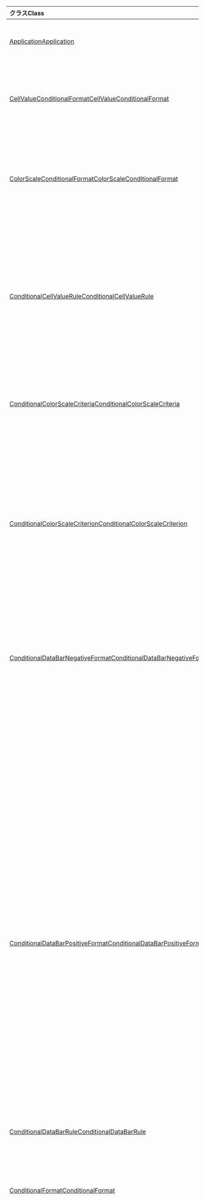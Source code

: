 | <span data-ttu-id="f4b1e-101">クラス</span><span class="sxs-lookup"><span data-stu-id="f4b1e-101">Class</span></span> | <span data-ttu-id="f4b1e-102">フィールド</span><span class="sxs-lookup"><span data-stu-id="f4b1e-102">Fields</span></span> | <span data-ttu-id="f4b1e-103">説明</span><span class="sxs-lookup"><span data-stu-id="f4b1e-103">Description</span></span> |
|:---|:---|:---|
|[<span data-ttu-id="f4b1e-104">Application</span><span class="sxs-lookup"><span data-stu-id="f4b1e-104">Application</span></span>](/javascript/api/excel/excel.application)|[<span data-ttu-id="f4b1e-105">suspendApiCalculationUntilNextSync()</span><span class="sxs-lookup"><span data-stu-id="f4b1e-105">suspendApiCalculationUntilNextSync()</span></span>](/javascript/api/excel/excel.application#suspendapicalculationuntilnextsync--)|<span data-ttu-id="f4b1e-106">次の値が呼び出されるまで `context.sync()` 計算を中断します。</span><span class="sxs-lookup"><span data-stu-id="f4b1e-106">Suspends calculation until the next `context.sync()` is called.</span></span>|
|[<span data-ttu-id="f4b1e-107">CellValueConditionalFormat</span><span class="sxs-lookup"><span data-stu-id="f4b1e-107">CellValueConditionalFormat</span></span>](/javascript/api/excel/excel.cellvalueconditionalformat)|[<span data-ttu-id="f4b1e-108">format</span><span class="sxs-lookup"><span data-stu-id="f4b1e-108">format</span></span>](/javascript/api/excel/excel.cellvalueconditionalformat#format)|<span data-ttu-id="f4b1e-109">条件付き書式のフォント、塗りつぶし、罫線、その他のプロパティをカプセル化する format オブジェクトを返します。</span><span class="sxs-lookup"><span data-stu-id="f4b1e-109">Returns a format object, encapsulating the conditional formats font, fill, borders, and other properties.</span></span>|
||[<span data-ttu-id="f4b1e-110">ルール</span><span class="sxs-lookup"><span data-stu-id="f4b1e-110">rule</span></span>](/javascript/api/excel/excel.cellvalueconditionalformat#rule)|<span data-ttu-id="f4b1e-111">この条件付き形式のルール オブジェクトを指定します。</span><span class="sxs-lookup"><span data-stu-id="f4b1e-111">Specifies the rule object on this conditional format.</span></span>|
|[<span data-ttu-id="f4b1e-112">ColorScaleConditionalFormat</span><span class="sxs-lookup"><span data-stu-id="f4b1e-112">ColorScaleConditionalFormat</span></span>](/javascript/api/excel/excel.colorscaleconditionalformat)|[<span data-ttu-id="f4b1e-113">criteria</span><span class="sxs-lookup"><span data-stu-id="f4b1e-113">criteria</span></span>](/javascript/api/excel/excel.colorscaleconditionalformat#criteria)|<span data-ttu-id="f4b1e-114">カラー スケールの条件。</span><span class="sxs-lookup"><span data-stu-id="f4b1e-114">The criteria of the color scale.</span></span>|
||[<span data-ttu-id="f4b1e-115">threeColorScale</span><span class="sxs-lookup"><span data-stu-id="f4b1e-115">threeColorScale</span></span>](/javascript/api/excel/excel.colorscaleconditionalformat#threecolorscale)|<span data-ttu-id="f4b1e-116">場合、カラー スケールには 3 つのポイント (最小、中点、最大値) が含め、それ以外の場合は 2 `true` つ (最小、最大値) になります。</span><span class="sxs-lookup"><span data-stu-id="f4b1e-116">If `true`, the color scale will have three points (minimum, midpoint, maximum), otherwise it will have two (minimum, maximum).</span></span>|
|[<span data-ttu-id="f4b1e-117">ConditionalCellValueRule</span><span class="sxs-lookup"><span data-stu-id="f4b1e-117">ConditionalCellValueRule</span></span>](/javascript/api/excel/excel.conditionalcellvaluerule)|[<span data-ttu-id="f4b1e-118">formula1</span><span class="sxs-lookup"><span data-stu-id="f4b1e-118">formula1</span></span>](/javascript/api/excel/excel.conditionalcellvaluerule#formula1)|<span data-ttu-id="f4b1e-119">必要に応じて、条件付き書式ルールを評価する数式。</span><span class="sxs-lookup"><span data-stu-id="f4b1e-119">The formula, if required, on which to evaluate the conditional format rule.</span></span>|
||[<span data-ttu-id="f4b1e-120">formula2</span><span class="sxs-lookup"><span data-stu-id="f4b1e-120">formula2</span></span>](/javascript/api/excel/excel.conditionalcellvaluerule#formula2)|<span data-ttu-id="f4b1e-121">必要に応じて、条件付き書式ルールを評価する数式。</span><span class="sxs-lookup"><span data-stu-id="f4b1e-121">The formula, if required, on which to evaluate the conditional format rule.</span></span>|
||[<span data-ttu-id="f4b1e-122">operator</span><span class="sxs-lookup"><span data-stu-id="f4b1e-122">operator</span></span>](/javascript/api/excel/excel.conditionalcellvaluerule#operator)|<span data-ttu-id="f4b1e-123">セル値の条件付き書式の演算子。</span><span class="sxs-lookup"><span data-stu-id="f4b1e-123">The operator of the cell value conditional format.</span></span>|
|[<span data-ttu-id="f4b1e-124">ConditionalColorScaleCriteria</span><span class="sxs-lookup"><span data-stu-id="f4b1e-124">ConditionalColorScaleCriteria</span></span>](/javascript/api/excel/excel.conditionalcolorscalecriteria)|[<span data-ttu-id="f4b1e-125">maximum</span><span class="sxs-lookup"><span data-stu-id="f4b1e-125">maximum</span></span>](/javascript/api/excel/excel.conditionalcolorscalecriteria#maximum)|<span data-ttu-id="f4b1e-126">カラー スケール条件の最大ポイント。</span><span class="sxs-lookup"><span data-stu-id="f4b1e-126">The maximum point of the color scale criterion.</span></span>|
||[<span data-ttu-id="f4b1e-127">midpoint</span><span class="sxs-lookup"><span data-stu-id="f4b1e-127">midpoint</span></span>](/javascript/api/excel/excel.conditionalcolorscalecriteria#midpoint)|<span data-ttu-id="f4b1e-128">カラー スケールの基準の中間点 (カラー スケールが 3 色スケールの場合)。</span><span class="sxs-lookup"><span data-stu-id="f4b1e-128">The midpoint of the color scale criterion, if the color scale is a 3-color scale.</span></span>|
||[<span data-ttu-id="f4b1e-129">minimum</span><span class="sxs-lookup"><span data-stu-id="f4b1e-129">minimum</span></span>](/javascript/api/excel/excel.conditionalcolorscalecriteria#minimum)|<span data-ttu-id="f4b1e-130">色スケール基準の最小点。</span><span class="sxs-lookup"><span data-stu-id="f4b1e-130">The minimum point of the color scale criterion.</span></span>|
|[<span data-ttu-id="f4b1e-131">ConditionalColorScaleCriterion</span><span class="sxs-lookup"><span data-stu-id="f4b1e-131">ConditionalColorScaleCriterion</span></span>](/javascript/api/excel/excel.conditionalcolorscalecriterion)|[<span data-ttu-id="f4b1e-132">color</span><span class="sxs-lookup"><span data-stu-id="f4b1e-132">color</span></span>](/javascript/api/excel/excel.conditionalcolorscalecriterion#color)|<span data-ttu-id="f4b1e-133">色スケールの色の HTML カラー コード表現 (赤を表#FF0000など)。</span><span class="sxs-lookup"><span data-stu-id="f4b1e-133">HTML color code representation of the color scale color (e.g., #FF0000 represents Red).</span></span>|
||[<span data-ttu-id="f4b1e-134">formula</span><span class="sxs-lookup"><span data-stu-id="f4b1e-134">formula</span></span>](/javascript/api/excel/excel.conditionalcolorscalecriterion#formula)|<span data-ttu-id="f4b1e-135">数値、数式、または `null` (if `type` `lowestValue` is)</span><span class="sxs-lookup"><span data-stu-id="f4b1e-135">A number, a formula, or `null` (if `type` is `lowestValue`).</span></span>|
||[<span data-ttu-id="f4b1e-136">type</span><span class="sxs-lookup"><span data-stu-id="f4b1e-136">type</span></span>](/javascript/api/excel/excel.conditionalcolorscalecriterion#type)|<span data-ttu-id="f4b1e-137">条件式の基準の基になる条件。</span><span class="sxs-lookup"><span data-stu-id="f4b1e-137">What the criterion conditional formula should be based on.</span></span>|
|[<span data-ttu-id="f4b1e-138">ConditionalDataBarNegativeFormat</span><span class="sxs-lookup"><span data-stu-id="f4b1e-138">ConditionalDataBarNegativeFormat</span></span>](/javascript/api/excel/excel.conditionaldatabarnegativeformat)|[<span data-ttu-id="f4b1e-139">borderColor</span><span class="sxs-lookup"><span data-stu-id="f4b1e-139">borderColor</span></span>](/javascript/api/excel/excel.conditionaldatabarnegativeformat#bordercolor)|<span data-ttu-id="f4b1e-140">境界線の色を表す HTML カラー コード (#RRGGBB"FFA500" など) または名前の付いた HTML 色 ("オレンジ色" など) です。</span><span class="sxs-lookup"><span data-stu-id="f4b1e-140">HTML color code representing the color of the border line, in the form #RRGGBB (e.g., "FFA500") or as a named HTML color (e.g., "orange").</span></span>|
||[<span data-ttu-id="f4b1e-141">fillColor</span><span class="sxs-lookup"><span data-stu-id="f4b1e-141">fillColor</span></span>](/javascript/api/excel/excel.conditionaldatabarnegativeformat#fillcolor)|<span data-ttu-id="f4b1e-142">塗りつぶしの色を表す HTML カラー コード (#RRGGBB 形式 ("FFA500"など)、または名前付き HTML 色 ("オレンジ色" など) として指定します。</span><span class="sxs-lookup"><span data-stu-id="f4b1e-142">HTML color code representing the fill color, in the form #RRGGBB (e.g., "FFA500") or as a named HTML color (e.g., "orange").</span></span>|
||[<span data-ttu-id="f4b1e-143">matchPositiveBorderColor</span><span class="sxs-lookup"><span data-stu-id="f4b1e-143">matchPositiveBorderColor</span></span>](/javascript/api/excel/excel.conditionaldatabarnegativeformat#matchpositivebordercolor)|<span data-ttu-id="f4b1e-144">負のデータ バーが正のデータ バーと同じ罫線の色を持っている場合に指定します。</span><span class="sxs-lookup"><span data-stu-id="f4b1e-144">Specifies if the negative data bar has the same border color as the positive data bar.</span></span>|
||[<span data-ttu-id="f4b1e-145">matchPositiveFillColor</span><span class="sxs-lookup"><span data-stu-id="f4b1e-145">matchPositiveFillColor</span></span>](/javascript/api/excel/excel.conditionaldatabarnegativeformat#matchpositivefillcolor)|<span data-ttu-id="f4b1e-146">負のデータ バーが正のデータ バーと同じ塗りつぶし色を持つ場合に指定します。</span><span class="sxs-lookup"><span data-stu-id="f4b1e-146">Specifies if the negative data bar has the same fill color as the positive data bar.</span></span>|
|[<span data-ttu-id="f4b1e-147">ConditionalDataBarPositiveFormat</span><span class="sxs-lookup"><span data-stu-id="f4b1e-147">ConditionalDataBarPositiveFormat</span></span>](/javascript/api/excel/excel.conditionaldatabarpositiveformat)|[<span data-ttu-id="f4b1e-148">borderColor</span><span class="sxs-lookup"><span data-stu-id="f4b1e-148">borderColor</span></span>](/javascript/api/excel/excel.conditionaldatabarpositiveformat#bordercolor)|<span data-ttu-id="f4b1e-149">境界線の色を表す HTML カラー コード (#RRGGBB"FFA500" など) または名前の付いた HTML 色 ("オレンジ色" など) です。</span><span class="sxs-lookup"><span data-stu-id="f4b1e-149">HTML color code representing the color of the border line, in the form #RRGGBB (e.g., "FFA500") or as a named HTML color (e.g., "orange").</span></span>|
||[<span data-ttu-id="f4b1e-150">fillColor</span><span class="sxs-lookup"><span data-stu-id="f4b1e-150">fillColor</span></span>](/javascript/api/excel/excel.conditionaldatabarpositiveformat#fillcolor)|<span data-ttu-id="f4b1e-151">塗りつぶしの色を表す HTML カラー コード (#RRGGBB 形式 ("FFA500"など)、または名前付き HTML 色 ("オレンジ色" など) として指定します。</span><span class="sxs-lookup"><span data-stu-id="f4b1e-151">HTML color code representing the fill color, in the form #RRGGBB (e.g., "FFA500") or as a named HTML color (e.g., "orange").</span></span>|
||[<span data-ttu-id="f4b1e-152">gradientFill</span><span class="sxs-lookup"><span data-stu-id="f4b1e-152">gradientFill</span></span>](/javascript/api/excel/excel.conditionaldatabarpositiveformat#gradientfill)|<span data-ttu-id="f4b1e-153">データ バーにグラデーションが設定されている場合に指定します。</span><span class="sxs-lookup"><span data-stu-id="f4b1e-153">Specifies if the data bar has a gradient.</span></span>|
|[<span data-ttu-id="f4b1e-154">ConditionalDataBarRule</span><span class="sxs-lookup"><span data-stu-id="f4b1e-154">ConditionalDataBarRule</span></span>](/javascript/api/excel/excel.conditionaldatabarrule)|[<span data-ttu-id="f4b1e-155">formula</span><span class="sxs-lookup"><span data-stu-id="f4b1e-155">formula</span></span>](/javascript/api/excel/excel.conditionaldatabarrule#formula)|<span data-ttu-id="f4b1e-156">必要に応じて、データ バー ルールを評価する数式。</span><span class="sxs-lookup"><span data-stu-id="f4b1e-156">The formula, if required, on which to evaluate the data bar rule.</span></span>|
||[<span data-ttu-id="f4b1e-157">type</span><span class="sxs-lookup"><span data-stu-id="f4b1e-157">type</span></span>](/javascript/api/excel/excel.conditionaldatabarrule#type)|<span data-ttu-id="f4b1e-158">データ バーのルールの種類。</span><span class="sxs-lookup"><span data-stu-id="f4b1e-158">The type of rule for the data bar.</span></span>|
|[<span data-ttu-id="f4b1e-159">ConditionalFormat</span><span class="sxs-lookup"><span data-stu-id="f4b1e-159">ConditionalFormat</span></span>](/javascript/api/excel/excel.conditionalformat)|[<span data-ttu-id="f4b1e-160">delete()</span><span class="sxs-lookup"><span data-stu-id="f4b1e-160">delete()</span></span>](/javascript/api/excel/excel.conditionalformat#delete--)|<span data-ttu-id="f4b1e-161">この条件付き書式を削除します。</span><span class="sxs-lookup"><span data-stu-id="f4b1e-161">Deletes this conditional format.</span></span>|
||[<span data-ttu-id="f4b1e-162">getRange()</span><span class="sxs-lookup"><span data-stu-id="f4b1e-162">getRange()</span></span>](/javascript/api/excel/excel.conditionalformat#getrange--)|<span data-ttu-id="f4b1e-163">条件付き書式が適用された範囲を返す。</span><span class="sxs-lookup"><span data-stu-id="f4b1e-163">Returns the range the conditonal format is applied to.</span></span>|
||[<span data-ttu-id="f4b1e-164">getRangeOrNullObject()</span><span class="sxs-lookup"><span data-stu-id="f4b1e-164">getRangeOrNullObject()</span></span>](/javascript/api/excel/excel.conditionalformat#getrangeornullobject--)|<span data-ttu-id="f4b1e-165">conditonal 形式が適用される範囲を返します。</span><span class="sxs-lookup"><span data-stu-id="f4b1e-165">Returns the range to which the conditonal format is applied.</span></span>|
||[<span data-ttu-id="f4b1e-166">優先度</span><span class="sxs-lookup"><span data-stu-id="f4b1e-166">priority</span></span>](/javascript/api/excel/excel.conditionalformat#priority)|<span data-ttu-id="f4b1e-167">この条件付き書式が現在存在する条件付き書式コレクション内の優先度 (またはインデックス)。</span><span class="sxs-lookup"><span data-stu-id="f4b1e-167">The priority (or index) within the conditional format collection that this conditional format currently exists in.</span></span>|
||[<span data-ttu-id="f4b1e-168">cellValue</span><span class="sxs-lookup"><span data-stu-id="f4b1e-168">cellValue</span></span>](/javascript/api/excel/excel.conditionalformat#cellvalue)|<span data-ttu-id="f4b1e-169">現在の条件付き書式が型の場合、セル値の条件付き書式プロパティを返 `CellValue` します。</span><span class="sxs-lookup"><span data-stu-id="f4b1e-169">Returns the cell value conditional format properties if the current conditional format is a `CellValue` type.</span></span>|
||[<span data-ttu-id="f4b1e-170">cellValueOrNullObject</span><span class="sxs-lookup"><span data-stu-id="f4b1e-170">cellValueOrNullObject</span></span>](/javascript/api/excel/excel.conditionalformat#cellvalueornullobject)|<span data-ttu-id="f4b1e-171">現在の条件付き書式が型の場合、セル値の条件付き書式プロパティを返 `CellValue` します。</span><span class="sxs-lookup"><span data-stu-id="f4b1e-171">Returns the cell value conditional format properties if the current conditional format is a `CellValue` type.</span></span>|
||[<span data-ttu-id="f4b1e-172">colorScale</span><span class="sxs-lookup"><span data-stu-id="f4b1e-172">colorScale</span></span>](/javascript/api/excel/excel.conditionalformat#colorscale)|<span data-ttu-id="f4b1e-173">現在の条件付き書式が型の場合は、色スケールの条件付き書式プロパティを返 `ColorScale` します。</span><span class="sxs-lookup"><span data-stu-id="f4b1e-173">Returns the color scale conditional format properties if the current conditional format is a `ColorScale` type.</span></span>|
||[<span data-ttu-id="f4b1e-174">colorScaleOrNullObject</span><span class="sxs-lookup"><span data-stu-id="f4b1e-174">colorScaleOrNullObject</span></span>](/javascript/api/excel/excel.conditionalformat#colorscaleornullobject)|<span data-ttu-id="f4b1e-175">現在の条件付き書式が型の場合は、色スケールの条件付き書式プロパティを返 `ColorScale` します。</span><span class="sxs-lookup"><span data-stu-id="f4b1e-175">Returns the color scale conditional format properties if the current conditional format is a `ColorScale` type.</span></span>|
||[<span data-ttu-id="f4b1e-176">カスタム</span><span class="sxs-lookup"><span data-stu-id="f4b1e-176">custom</span></span>](/javascript/api/excel/excel.conditionalformat#custom)|<span data-ttu-id="f4b1e-177">現在の条件付き書式がカスタム型の場合は、カスタムの条件付き書式プロパティを返します。</span><span class="sxs-lookup"><span data-stu-id="f4b1e-177">Returns the custom conditional format properties if the current conditional format is a custom type.</span></span>|
||[<span data-ttu-id="f4b1e-178">customOrNullObject</span><span class="sxs-lookup"><span data-stu-id="f4b1e-178">customOrNullObject</span></span>](/javascript/api/excel/excel.conditionalformat#customornullobject)|<span data-ttu-id="f4b1e-179">現在の条件付き書式がカスタム型の場合は、カスタムの条件付き書式プロパティを返します。</span><span class="sxs-lookup"><span data-stu-id="f4b1e-179">Returns the custom conditional format properties if the current conditional format is a custom type.</span></span>|
||[<span data-ttu-id="f4b1e-180">dataBar</span><span class="sxs-lookup"><span data-stu-id="f4b1e-180">dataBar</span></span>](/javascript/api/excel/excel.conditionalformat#databar)|<span data-ttu-id="f4b1e-181">現在の条件付き書式がデータ バーの場合は、データ バーのプロパティを返します。</span><span class="sxs-lookup"><span data-stu-id="f4b1e-181">Returns the data bar properties if the current conditional format is a data bar.</span></span>|
||[<span data-ttu-id="f4b1e-182">dataBarOrNullObject</span><span class="sxs-lookup"><span data-stu-id="f4b1e-182">dataBarOrNullObject</span></span>](/javascript/api/excel/excel.conditionalformat#databarornullobject)|<span data-ttu-id="f4b1e-183">現在の条件付き書式がデータ バーの場合は、データ バーのプロパティを返します。</span><span class="sxs-lookup"><span data-stu-id="f4b1e-183">Returns the data bar properties if the current conditional format is a data bar.</span></span>|
||[<span data-ttu-id="f4b1e-184">iconSet</span><span class="sxs-lookup"><span data-stu-id="f4b1e-184">iconSet</span></span>](/javascript/api/excel/excel.conditionalformat#iconset)|<span data-ttu-id="f4b1e-185">現在の条件付き書式が型の場合は、アイコン セットの条件付き書式プロパティを返 `IconSet` します。</span><span class="sxs-lookup"><span data-stu-id="f4b1e-185">Returns the icon set conditional format properties if the current conditional format is an `IconSet` type.</span></span>|
||[<span data-ttu-id="f4b1e-186">iconSetOrNullObject</span><span class="sxs-lookup"><span data-stu-id="f4b1e-186">iconSetOrNullObject</span></span>](/javascript/api/excel/excel.conditionalformat#iconsetornullobject)|<span data-ttu-id="f4b1e-187">現在の条件付き書式が型の場合は、アイコン セットの条件付き書式プロパティを返 `IconSet` します。</span><span class="sxs-lookup"><span data-stu-id="f4b1e-187">Returns the icon set conditional format properties if the current conditional format is an `IconSet` type.</span></span>|
||[<span data-ttu-id="f4b1e-188">id</span><span class="sxs-lookup"><span data-stu-id="f4b1e-188">id</span></span>](/javascript/api/excel/excel.conditionalformat#id)|<span data-ttu-id="f4b1e-189">現在の条件付き書式の優先度 `ConditionalFormatCollection` です。</span><span class="sxs-lookup"><span data-stu-id="f4b1e-189">The priority of the conditional format in the current `ConditionalFormatCollection`.</span></span>|
||[<span data-ttu-id="f4b1e-190">preset</span><span class="sxs-lookup"><span data-stu-id="f4b1e-190">preset</span></span>](/javascript/api/excel/excel.conditionalformat#preset)|<span data-ttu-id="f4b1e-191">事前設定された条件の条件付き書式を返します。</span><span class="sxs-lookup"><span data-stu-id="f4b1e-191">Returns the preset criteria conditional format.</span></span>|
||[<span data-ttu-id="f4b1e-192">presetOrNullObject</span><span class="sxs-lookup"><span data-stu-id="f4b1e-192">presetOrNullObject</span></span>](/javascript/api/excel/excel.conditionalformat#presetornullobject)|<span data-ttu-id="f4b1e-193">事前設定された条件の条件付き書式を返します。</span><span class="sxs-lookup"><span data-stu-id="f4b1e-193">Returns the preset criteria conditional format.</span></span>|
||[<span data-ttu-id="f4b1e-194">textComparison</span><span class="sxs-lookup"><span data-stu-id="f4b1e-194">textComparison</span></span>](/javascript/api/excel/excel.conditionalformat#textcomparison)|<span data-ttu-id="f4b1e-195">現在の条件付き書式がテキスト型の場合は、特定のテキスト条件付き書式プロパティを返します。</span><span class="sxs-lookup"><span data-stu-id="f4b1e-195">Returns the specific text conditional format properties if the current conditional format is a text type.</span></span>|
||[<span data-ttu-id="f4b1e-196">textComparisonOrNullObject</span><span class="sxs-lookup"><span data-stu-id="f4b1e-196">textComparisonOrNullObject</span></span>](/javascript/api/excel/excel.conditionalformat#textcomparisonornullobject)|<span data-ttu-id="f4b1e-197">現在の条件付き書式がテキスト型の場合は、特定のテキスト条件付き書式プロパティを返します。</span><span class="sxs-lookup"><span data-stu-id="f4b1e-197">Returns the specific text conditional format properties if the current conditional format is a text type.</span></span>|
||[<span data-ttu-id="f4b1e-198">topBottom</span><span class="sxs-lookup"><span data-stu-id="f4b1e-198">topBottom</span></span>](/javascript/api/excel/excel.conditionalformat#topbottom)|<span data-ttu-id="f4b1e-199">現在の条件付き書式が型の場合は、上/下の条件付き書式プロパティを返 `TopBottom` します。</span><span class="sxs-lookup"><span data-stu-id="f4b1e-199">Returns the top/bottom conditional format properties if the current conditional format is a `TopBottom` type.</span></span>|
||[<span data-ttu-id="f4b1e-200">topBottomOrNullObject</span><span class="sxs-lookup"><span data-stu-id="f4b1e-200">topBottomOrNullObject</span></span>](/javascript/api/excel/excel.conditionalformat#topbottomornullobject)|<span data-ttu-id="f4b1e-201">現在の条件付き書式が型の場合は、上/下の条件付き書式プロパティを返 `TopBottom` します。</span><span class="sxs-lookup"><span data-stu-id="f4b1e-201">Returns the top/bottom conditional format properties if the current conditional format is a `TopBottom` type.</span></span>|
||[<span data-ttu-id="f4b1e-202">type</span><span class="sxs-lookup"><span data-stu-id="f4b1e-202">type</span></span>](/javascript/api/excel/excel.conditionalformat#type)|<span data-ttu-id="f4b1e-203">条件付き書式の種類。</span><span class="sxs-lookup"><span data-stu-id="f4b1e-203">A type of conditional format.</span></span>|
||[<span data-ttu-id="f4b1e-204">stopIfTrue</span><span class="sxs-lookup"><span data-stu-id="f4b1e-204">stopIfTrue</span></span>](/javascript/api/excel/excel.conditionalformat#stopiftrue)|<span data-ttu-id="f4b1e-205">この条件付き書式の条件が満たされた場合、優先順位の低い書式はそのセルに影響を及ぼしません。</span><span class="sxs-lookup"><span data-stu-id="f4b1e-205">If the conditions of this conditional format are met, no lower-priority formats shall take effect on that cell.</span></span>|
|[<span data-ttu-id="f4b1e-206">ConditionalFormatCollection</span><span class="sxs-lookup"><span data-stu-id="f4b1e-206">ConditionalFormatCollection</span></span>](/javascript/api/excel/excel.conditionalformatcollection)|[<span data-ttu-id="f4b1e-207">add(type: Excel.ConditionalFormatType)</span><span class="sxs-lookup"><span data-stu-id="f4b1e-207">add(type: Excel.ConditionalFormatType)</span></span>](/javascript/api/excel/excel.conditionalformatcollection#add-type-)|<span data-ttu-id="f4b1e-208">最初/最優先で新しい条件付き書式をコレクションに追加します。</span><span class="sxs-lookup"><span data-stu-id="f4b1e-208">Adds a new conditional format to the collection at the first/top priority.</span></span>|
||[<span data-ttu-id="f4b1e-209">clearAll()</span><span class="sxs-lookup"><span data-stu-id="f4b1e-209">clearAll()</span></span>](/javascript/api/excel/excel.conditionalformatcollection#clearall--)|<span data-ttu-id="f4b1e-210">現在指定している範囲でアクティブなすべての条件付き書式をクリアする。</span><span class="sxs-lookup"><span data-stu-id="f4b1e-210">Clears all conditional formats active on the current specified range.</span></span>|
||[<span data-ttu-id="f4b1e-211">getCount()</span><span class="sxs-lookup"><span data-stu-id="f4b1e-211">getCount()</span></span>](/javascript/api/excel/excel.conditionalformatcollection#getcount--)|<span data-ttu-id="f4b1e-212">ブック内の条件付き書式の数を返します。</span><span class="sxs-lookup"><span data-stu-id="f4b1e-212">Returns the number of conditional formats in the workbook.</span></span>|
||[<span data-ttu-id="f4b1e-213">getItem(id: string)</span><span class="sxs-lookup"><span data-stu-id="f4b1e-213">getItem(id: string)</span></span>](/javascript/api/excel/excel.conditionalformatcollection#getitem-id-)|<span data-ttu-id="f4b1e-214">指定された ID に対応する条件付き書式を返します。</span><span class="sxs-lookup"><span data-stu-id="f4b1e-214">Returns a conditional format for the given ID.</span></span>|
||[<span data-ttu-id="f4b1e-215">getItemAt(index: number)</span><span class="sxs-lookup"><span data-stu-id="f4b1e-215">getItemAt(index: number)</span></span>](/javascript/api/excel/excel.conditionalformatcollection#getitemat-index-)|<span data-ttu-id="f4b1e-216">指定されたインデックスに条件付き書式を返します。</span><span class="sxs-lookup"><span data-stu-id="f4b1e-216">Returns a conditional format at the given index.</span></span>|
||[<span data-ttu-id="f4b1e-217">items</span><span class="sxs-lookup"><span data-stu-id="f4b1e-217">items</span></span>](/javascript/api/excel/excel.conditionalformatcollection#items)|<span data-ttu-id="f4b1e-218">このコレクション内に読み込まれた子アイテムを取得します。</span><span class="sxs-lookup"><span data-stu-id="f4b1e-218">Gets the loaded child items in this collection.</span></span>|
|[<span data-ttu-id="f4b1e-219">ConditionalFormatRule</span><span class="sxs-lookup"><span data-stu-id="f4b1e-219">ConditionalFormatRule</span></span>](/javascript/api/excel/excel.conditionalformatrule)|[<span data-ttu-id="f4b1e-220">formula</span><span class="sxs-lookup"><span data-stu-id="f4b1e-220">formula</span></span>](/javascript/api/excel/excel.conditionalformatrule#formula)|<span data-ttu-id="f4b1e-221">必要に応じて、条件付き書式ルールを評価する数式。</span><span class="sxs-lookup"><span data-stu-id="f4b1e-221">The formula, if required, on which to evaluate the conditional format rule.</span></span>|
||[<span data-ttu-id="f4b1e-222">formulaLocal</span><span class="sxs-lookup"><span data-stu-id="f4b1e-222">formulaLocal</span></span>](/javascript/api/excel/excel.conditionalformatrule#formulalocal)|<span data-ttu-id="f4b1e-223">必要に応じて、ユーザーの言語で条件付き書式ルールを評価する数式。</span><span class="sxs-lookup"><span data-stu-id="f4b1e-223">The formula, if required, on which to evaluate the conditional format rule in the user's language.</span></span>|
||[<span data-ttu-id="f4b1e-224">formulaR1C1</span><span class="sxs-lookup"><span data-stu-id="f4b1e-224">formulaR1C1</span></span>](/javascript/api/excel/excel.conditionalformatrule#formular1c1)|<span data-ttu-id="f4b1e-225">必要に応じて、R1C1 スタイル表記で条件付き書式ルールを評価する数式。</span><span class="sxs-lookup"><span data-stu-id="f4b1e-225">The formula, if required, on which to evaluate the conditional format rule in R1C1-style notation.</span></span>|
|[<span data-ttu-id="f4b1e-226">ConditionalIconCriterion</span><span class="sxs-lookup"><span data-stu-id="f4b1e-226">ConditionalIconCriterion</span></span>](/javascript/api/excel/excel.conditionaliconcriterion)|[<span data-ttu-id="f4b1e-227">customIcon</span><span class="sxs-lookup"><span data-stu-id="f4b1e-227">customIcon</span></span>](/javascript/api/excel/excel.conditionaliconcriterion#customicon)|<span data-ttu-id="f4b1e-228">既定のアイコン セットと異なる場合は、現在の条件のカスタム アイコンが `null` 返されます。</span><span class="sxs-lookup"><span data-stu-id="f4b1e-228">The custom icon for the current criterion, if different from the default icon set, else `null` will be returned.</span></span>|
||[<span data-ttu-id="f4b1e-229">formula</span><span class="sxs-lookup"><span data-stu-id="f4b1e-229">formula</span></span>](/javascript/api/excel/excel.conditionaliconcriterion#formula)|<span data-ttu-id="f4b1e-230">種類によっては数値または数式。</span><span class="sxs-lookup"><span data-stu-id="f4b1e-230">A number or a formula depending on the type.</span></span>|
||[<span data-ttu-id="f4b1e-231">operator</span><span class="sxs-lookup"><span data-stu-id="f4b1e-231">operator</span></span>](/javascript/api/excel/excel.conditionaliconcriterion#operator)|<span data-ttu-id="f4b1e-232">`greaterThan` または `greaterThanOrEqual` 、アイコンの条件付き書式のルールの種類ごとに指定します。</span><span class="sxs-lookup"><span data-stu-id="f4b1e-232">`greaterThan` or `greaterThanOrEqual` for each of the rule types for the icon conditional format.</span></span>|
||[<span data-ttu-id="f4b1e-233">type</span><span class="sxs-lookup"><span data-stu-id="f4b1e-233">type</span></span>](/javascript/api/excel/excel.conditionaliconcriterion#type)|<span data-ttu-id="f4b1e-234">アイコンの条件式は次のものに基づいています。</span><span class="sxs-lookup"><span data-stu-id="f4b1e-234">What the icon conditional formula should be based on.</span></span>|
|[<span data-ttu-id="f4b1e-235">ConditionalPresetCriteriaRule</span><span class="sxs-lookup"><span data-stu-id="f4b1e-235">ConditionalPresetCriteriaRule</span></span>](/javascript/api/excel/excel.conditionalpresetcriteriarule)|[<span data-ttu-id="f4b1e-236">条件</span><span class="sxs-lookup"><span data-stu-id="f4b1e-236">criterion</span></span>](/javascript/api/excel/excel.conditionalpresetcriteriarule#criterion)|<span data-ttu-id="f4b1e-237">条件付き書式の条件。</span><span class="sxs-lookup"><span data-stu-id="f4b1e-237">The criterion of the conditional format.</span></span>|
|[<span data-ttu-id="f4b1e-238">ConditionalRangeBorder</span><span class="sxs-lookup"><span data-stu-id="f4b1e-238">ConditionalRangeBorder</span></span>](/javascript/api/excel/excel.conditionalrangeborder)|[<span data-ttu-id="f4b1e-239">color</span><span class="sxs-lookup"><span data-stu-id="f4b1e-239">color</span></span>](/javascript/api/excel/excel.conditionalrangeborder#color)|<span data-ttu-id="f4b1e-240">境界線の色を表す HTML カラー コード (#RRGGBB"FFA500" など) または名前の付いた HTML 色 ("オレンジ色" など) です。</span><span class="sxs-lookup"><span data-stu-id="f4b1e-240">HTML color code representing the color of the border line, in the form #RRGGBB (e.g., "FFA500") or as a named HTML color (e.g., "orange").</span></span>|
||[<span data-ttu-id="f4b1e-241">sideIndex</span><span class="sxs-lookup"><span data-stu-id="f4b1e-241">sideIndex</span></span>](/javascript/api/excel/excel.conditionalrangeborder#sideindex)|<span data-ttu-id="f4b1e-242">罫線の特定の辺を表す定数値。</span><span class="sxs-lookup"><span data-stu-id="f4b1e-242">Constant value that indicates the specific side of the border.</span></span>|
||[<span data-ttu-id="f4b1e-243">style</span><span class="sxs-lookup"><span data-stu-id="f4b1e-243">style</span></span>](/javascript/api/excel/excel.conditionalrangeborder#style)|<span data-ttu-id="f4b1e-244">罫線の線スタイルを指定する、線スタイル定数のいずれか 1 つ。</span><span class="sxs-lookup"><span data-stu-id="f4b1e-244">One of the constants of line style specifying the line style for the border.</span></span>|
|[<span data-ttu-id="f4b1e-245">ConditionalRangeBorderCollection</span><span class="sxs-lookup"><span data-stu-id="f4b1e-245">ConditionalRangeBorderCollection</span></span>](/javascript/api/excel/excel.conditionalrangebordercollection)|[<span data-ttu-id="f4b1e-246">getItem(index: Excel.ConditionalRangeBorderIndex)</span><span class="sxs-lookup"><span data-stu-id="f4b1e-246">getItem(index: Excel.ConditionalRangeBorderIndex)</span></span>](/javascript/api/excel/excel.conditionalrangebordercollection#getitem-index-)|<span data-ttu-id="f4b1e-247">オブジェクトの名前を使用して、境界線オブジェクトを取得します。</span><span class="sxs-lookup"><span data-stu-id="f4b1e-247">Gets a border object using its name.</span></span>|
||[<span data-ttu-id="f4b1e-248">getItemAt(index: number)</span><span class="sxs-lookup"><span data-stu-id="f4b1e-248">getItemAt(index: number)</span></span>](/javascript/api/excel/excel.conditionalrangebordercollection#getitemat-index-)|<span data-ttu-id="f4b1e-249">オブジェクトのインデックスを使用して、境界線オブジェクトを取得します。</span><span class="sxs-lookup"><span data-stu-id="f4b1e-249">Gets a border object using its index.</span></span>|
||[<span data-ttu-id="f4b1e-250">bottom</span><span class="sxs-lookup"><span data-stu-id="f4b1e-250">bottom</span></span>](/javascript/api/excel/excel.conditionalrangebordercollection#bottom)|<span data-ttu-id="f4b1e-251">下の罫線を取得します。</span><span class="sxs-lookup"><span data-stu-id="f4b1e-251">Gets the bottom border.</span></span>|
||[<span data-ttu-id="f4b1e-252">count</span><span class="sxs-lookup"><span data-stu-id="f4b1e-252">count</span></span>](/javascript/api/excel/excel.conditionalrangebordercollection#count)|<span data-ttu-id="f4b1e-253">コレクションに含まれる境界線オブジェクトの数。</span><span class="sxs-lookup"><span data-stu-id="f4b1e-253">Number of border objects in the collection.</span></span>|
||[<span data-ttu-id="f4b1e-254">items</span><span class="sxs-lookup"><span data-stu-id="f4b1e-254">items</span></span>](/javascript/api/excel/excel.conditionalrangebordercollection#items)|<span data-ttu-id="f4b1e-255">このコレクション内に読み込まれた子アイテムを取得します。</span><span class="sxs-lookup"><span data-stu-id="f4b1e-255">Gets the loaded child items in this collection.</span></span>|
||[<span data-ttu-id="f4b1e-256">left</span><span class="sxs-lookup"><span data-stu-id="f4b1e-256">left</span></span>](/javascript/api/excel/excel.conditionalrangebordercollection#left)|<span data-ttu-id="f4b1e-257">左側の罫線を取得します。</span><span class="sxs-lookup"><span data-stu-id="f4b1e-257">Gets the left border.</span></span>|
||[<span data-ttu-id="f4b1e-258">right</span><span class="sxs-lookup"><span data-stu-id="f4b1e-258">right</span></span>](/javascript/api/excel/excel.conditionalrangebordercollection#right)|<span data-ttu-id="f4b1e-259">右の罫線を取得します。</span><span class="sxs-lookup"><span data-stu-id="f4b1e-259">Gets the right border.</span></span>|
||[<span data-ttu-id="f4b1e-260">top</span><span class="sxs-lookup"><span data-stu-id="f4b1e-260">top</span></span>](/javascript/api/excel/excel.conditionalrangebordercollection#top)|<span data-ttu-id="f4b1e-261">上の罫線を取得します。</span><span class="sxs-lookup"><span data-stu-id="f4b1e-261">Gets the top border.</span></span>|
|[<span data-ttu-id="f4b1e-262">ConditionalRangeFill</span><span class="sxs-lookup"><span data-stu-id="f4b1e-262">ConditionalRangeFill</span></span>](/javascript/api/excel/excel.conditionalrangefill)|[<span data-ttu-id="f4b1e-263">clear()</span><span class="sxs-lookup"><span data-stu-id="f4b1e-263">clear()</span></span>](/javascript/api/excel/excel.conditionalrangefill#clear--)|<span data-ttu-id="f4b1e-264">塗りつぶしをリセットします。</span><span class="sxs-lookup"><span data-stu-id="f4b1e-264">Resets the fill.</span></span>|
||[<span data-ttu-id="f4b1e-265">color</span><span class="sxs-lookup"><span data-stu-id="f4b1e-265">color</span></span>](/javascript/api/excel/excel.conditionalrangefill#color)|<span data-ttu-id="f4b1e-266">塗りつぶしの色を表す HTML カラー コード (#RRGGBB 形式 ("FFA500"など)、または名前付き HTML 色 ("オレンジ色" など) として指定します。</span><span class="sxs-lookup"><span data-stu-id="f4b1e-266">HTML color code representing the color of the fill, in the form #RRGGBB (e.g., "FFA500") or as a named HTML color (e.g., "orange").</span></span>|
|[<span data-ttu-id="f4b1e-267">ConditionalRangeFont</span><span class="sxs-lookup"><span data-stu-id="f4b1e-267">ConditionalRangeFont</span></span>](/javascript/api/excel/excel.conditionalrangefont)|[<span data-ttu-id="f4b1e-268">bold</span><span class="sxs-lookup"><span data-stu-id="f4b1e-268">bold</span></span>](/javascript/api/excel/excel.conditionalrangefont#bold)|<span data-ttu-id="f4b1e-269">フォントが太字の場合に指定します。</span><span class="sxs-lookup"><span data-stu-id="f4b1e-269">Specifies if the font is bold.</span></span>|
||[<span data-ttu-id="f4b1e-270">clear()</span><span class="sxs-lookup"><span data-stu-id="f4b1e-270">clear()</span></span>](/javascript/api/excel/excel.conditionalrangefont#clear--)|<span data-ttu-id="f4b1e-271">フォントの書式設定をリセットします。</span><span class="sxs-lookup"><span data-stu-id="f4b1e-271">Resets the font formats.</span></span>|
||[<span data-ttu-id="f4b1e-272">color</span><span class="sxs-lookup"><span data-stu-id="f4b1e-272">color</span></span>](/javascript/api/excel/excel.conditionalrangefont#color)|<span data-ttu-id="f4b1e-273">テキストの色の HTML カラー コード表現 (例:赤を#FF0000など)。</span><span class="sxs-lookup"><span data-stu-id="f4b1e-273">HTML color code representation of the text color (e.g., #FF0000 represents Red).</span></span>|
||[<span data-ttu-id="f4b1e-274">italic</span><span class="sxs-lookup"><span data-stu-id="f4b1e-274">italic</span></span>](/javascript/api/excel/excel.conditionalrangefont#italic)|<span data-ttu-id="f4b1e-275">フォントが italic の場合に指定します。</span><span class="sxs-lookup"><span data-stu-id="f4b1e-275">Specifies if the font is italic.</span></span>|
||[<span data-ttu-id="f4b1e-276">strikethrough</span><span class="sxs-lookup"><span data-stu-id="f4b1e-276">strikethrough</span></span>](/javascript/api/excel/excel.conditionalrangefont#strikethrough)|<span data-ttu-id="f4b1e-277">フォントの取り消し線の状態を指定します。</span><span class="sxs-lookup"><span data-stu-id="f4b1e-277">Specifies the strikethrough status of the font.</span></span>|
||[<span data-ttu-id="f4b1e-278">underline</span><span class="sxs-lookup"><span data-stu-id="f4b1e-278">underline</span></span>](/javascript/api/excel/excel.conditionalrangefont#underline)|<span data-ttu-id="f4b1e-279">フォントに適用される下線の種類。</span><span class="sxs-lookup"><span data-stu-id="f4b1e-279">The type of underline applied to the font.</span></span>|
|[<span data-ttu-id="f4b1e-280">ConditionalRangeFormat</span><span class="sxs-lookup"><span data-stu-id="f4b1e-280">ConditionalRangeFormat</span></span>](/javascript/api/excel/excel.conditionalrangeformat)|[<span data-ttu-id="f4b1e-281">numberFormat</span><span class="sxs-lookup"><span data-stu-id="f4b1e-281">numberFormat</span></span>](/javascript/api/excel/excel.conditionalrangeformat#numberformat)|<span data-ttu-id="f4b1e-282">指定した範囲の Excel の数値書式コードを表します。</span><span class="sxs-lookup"><span data-stu-id="f4b1e-282">Represents Excel's number format code for the given range.</span></span>|
||[<span data-ttu-id="f4b1e-283">borders</span><span class="sxs-lookup"><span data-stu-id="f4b1e-283">borders</span></span>](/javascript/api/excel/excel.conditionalrangeformat#borders)|<span data-ttu-id="f4b1e-284">条件付き書式範囲全体に適用される罫線オブジェクトのコレクション。</span><span class="sxs-lookup"><span data-stu-id="f4b1e-284">Collection of border objects that apply to the overall conditional format range.</span></span>|
||[<span data-ttu-id="f4b1e-285">fill</span><span class="sxs-lookup"><span data-stu-id="f4b1e-285">fill</span></span>](/javascript/api/excel/excel.conditionalrangeformat#fill)|<span data-ttu-id="f4b1e-286">条件付き書式の範囲全体で定義されている fill オブジェクトを返します。</span><span class="sxs-lookup"><span data-stu-id="f4b1e-286">Returns the fill object defined on the overall conditional format range.</span></span>|
||[<span data-ttu-id="f4b1e-287">font</span><span class="sxs-lookup"><span data-stu-id="f4b1e-287">font</span></span>](/javascript/api/excel/excel.conditionalrangeformat#font)|<span data-ttu-id="f4b1e-288">条件付き書式の範囲全体で定義されているフォント オブジェクトを返します。</span><span class="sxs-lookup"><span data-stu-id="f4b1e-288">Returns the font object defined on the overall conditional format range.</span></span>|
|[<span data-ttu-id="f4b1e-289">ConditionalTextComparisonRule</span><span class="sxs-lookup"><span data-stu-id="f4b1e-289">ConditionalTextComparisonRule</span></span>](/javascript/api/excel/excel.conditionaltextcomparisonrule)|[<span data-ttu-id="f4b1e-290">operator</span><span class="sxs-lookup"><span data-stu-id="f4b1e-290">operator</span></span>](/javascript/api/excel/excel.conditionaltextcomparisonrule#operator)|<span data-ttu-id="f4b1e-291">テキストの条件付き書式の演算子。</span><span class="sxs-lookup"><span data-stu-id="f4b1e-291">The operator of the text conditional format.</span></span>|
||[<span data-ttu-id="f4b1e-292">text</span><span class="sxs-lookup"><span data-stu-id="f4b1e-292">text</span></span>](/javascript/api/excel/excel.conditionaltextcomparisonrule#text)|<span data-ttu-id="f4b1e-293">条件付き書式のテキスト値。</span><span class="sxs-lookup"><span data-stu-id="f4b1e-293">The text value of the conditional format.</span></span>|
|[<span data-ttu-id="f4b1e-294">ConditionalTopBottomRule</span><span class="sxs-lookup"><span data-stu-id="f4b1e-294">ConditionalTopBottomRule</span></span>](/javascript/api/excel/excel.conditionaltopbottomrule)|[<span data-ttu-id="f4b1e-295">Rank</span><span class="sxs-lookup"><span data-stu-id="f4b1e-295">rank</span></span>](/javascript/api/excel/excel.conditionaltopbottomrule#rank)|<span data-ttu-id="f4b1e-296">数値のランクに対する 1 から 1000、またはパーセントのランクに対する 1 から 100 のランク。</span><span class="sxs-lookup"><span data-stu-id="f4b1e-296">The rank between 1 and 1000 for numeric ranks or 1 and 100 for percent ranks.</span></span>|
||[<span data-ttu-id="f4b1e-297">type</span><span class="sxs-lookup"><span data-stu-id="f4b1e-297">type</span></span>](/javascript/api/excel/excel.conditionaltopbottomrule#type)|<span data-ttu-id="f4b1e-298">上または下のランクに基づいて値を書式設定します。</span><span class="sxs-lookup"><span data-stu-id="f4b1e-298">Format values based on the top or bottom rank.</span></span>|
|[<span data-ttu-id="f4b1e-299">CustomConditionalFormat</span><span class="sxs-lookup"><span data-stu-id="f4b1e-299">CustomConditionalFormat</span></span>](/javascript/api/excel/excel.customconditionalformat)|[<span data-ttu-id="f4b1e-300">format</span><span class="sxs-lookup"><span data-stu-id="f4b1e-300">format</span></span>](/javascript/api/excel/excel.customconditionalformat#format)|<span data-ttu-id="f4b1e-301">条件付き書式のフォント、塗りつぶし、罫線、その他のプロパティをカプセル化する format オブジェクトを返します。</span><span class="sxs-lookup"><span data-stu-id="f4b1e-301">Returns a format object, encapsulating the conditional formats font, fill, borders, and other properties.</span></span>|
||[<span data-ttu-id="f4b1e-302">ルール</span><span class="sxs-lookup"><span data-stu-id="f4b1e-302">rule</span></span>](/javascript/api/excel/excel.customconditionalformat#rule)|<span data-ttu-id="f4b1e-303">この条件付き `Rule` 形式のオブジェクトを指定します。</span><span class="sxs-lookup"><span data-stu-id="f4b1e-303">Specifies the `Rule` object on this conditional format.</span></span>|
|[<span data-ttu-id="f4b1e-304">DataBarConditionalFormat</span><span class="sxs-lookup"><span data-stu-id="f4b1e-304">DataBarConditionalFormat</span></span>](/javascript/api/excel/excel.databarconditionalformat)|[<span data-ttu-id="f4b1e-305">axisColor</span><span class="sxs-lookup"><span data-stu-id="f4b1e-305">axisColor</span></span>](/javascript/api/excel/excel.databarconditionalformat#axiscolor)|<span data-ttu-id="f4b1e-306">軸線の色を表す HTML カラー コード (#RRGGBB ("FFA500" など) または名前付き HTML 色 ("オレンジ色" など) です。</span><span class="sxs-lookup"><span data-stu-id="f4b1e-306">HTML color code representing the color of the Axis line, in the form #RRGGBB (e.g., "FFA500") or as a named HTML color (e.g., "orange").</span></span>|
||[<span data-ttu-id="f4b1e-307">axisFormat</span><span class="sxs-lookup"><span data-stu-id="f4b1e-307">axisFormat</span></span>](/javascript/api/excel/excel.databarconditionalformat#axisformat)|<span data-ttu-id="f4b1e-308">Excel データ バーの軸の決定方法を表します。</span><span class="sxs-lookup"><span data-stu-id="f4b1e-308">Representation of how the axis is determined for an Excel data bar.</span></span>|
||[<span data-ttu-id="f4b1e-309">barDirection</span><span class="sxs-lookup"><span data-stu-id="f4b1e-309">barDirection</span></span>](/javascript/api/excel/excel.databarconditionalformat#bardirection)|<span data-ttu-id="f4b1e-310">データ バー グラフィックの基になる方向を指定します。</span><span class="sxs-lookup"><span data-stu-id="f4b1e-310">Specifies the direction that the data bar graphic should be based on.</span></span>|
||[<span data-ttu-id="f4b1e-311">lowerBoundRule</span><span class="sxs-lookup"><span data-stu-id="f4b1e-311">lowerBoundRule</span></span>](/javascript/api/excel/excel.databarconditionalformat#lowerboundrule)|<span data-ttu-id="f4b1e-312">データ バーの下限値 (および該当する場合はその計算方法) を構成するルール。</span><span class="sxs-lookup"><span data-stu-id="f4b1e-312">The rule for what consistutes the lower bound (and how to calculate it, if applicable) for a data bar.</span></span>|
||[<span data-ttu-id="f4b1e-313">negativeFormat</span><span class="sxs-lookup"><span data-stu-id="f4b1e-313">negativeFormat</span></span>](/javascript/api/excel/excel.databarconditionalformat#negativeformat)|<span data-ttu-id="f4b1e-314">Excel データ バーの軸の左側のすべての値を表します。</span><span class="sxs-lookup"><span data-stu-id="f4b1e-314">Representation of all values to the left of the axis in an Excel data bar.</span></span>|
||[<span data-ttu-id="f4b1e-315">positiveFormat</span><span class="sxs-lookup"><span data-stu-id="f4b1e-315">positiveFormat</span></span>](/javascript/api/excel/excel.databarconditionalformat#positiveformat)|<span data-ttu-id="f4b1e-316">Excel データ バーの軸の右側のすべての値を表します。</span><span class="sxs-lookup"><span data-stu-id="f4b1e-316">Representation of all values to the right of the axis in an Excel data bar.</span></span>|
||[<span data-ttu-id="f4b1e-317">showDataBarOnly</span><span class="sxs-lookup"><span data-stu-id="f4b1e-317">showDataBarOnly</span></span>](/javascript/api/excel/excel.databarconditionalformat#showdatabaronly)|<span data-ttu-id="f4b1e-318">If `true` は、データ バーが適用されているセルの値を非表示にします。</span><span class="sxs-lookup"><span data-stu-id="f4b1e-318">If `true`, hides the values from the cells where the data bar is applied.</span></span>|
||[<span data-ttu-id="f4b1e-319">upperBoundRule</span><span class="sxs-lookup"><span data-stu-id="f4b1e-319">upperBoundRule</span></span>](/javascript/api/excel/excel.databarconditionalformat#upperboundrule)|<span data-ttu-id="f4b1e-320">データ バーの上限値 (および該当する場合はその計算方法) を構成するルール。</span><span class="sxs-lookup"><span data-stu-id="f4b1e-320">The rule for what constitutes the upper bound (and how to calculate it, if applicable) for a data bar.</span></span>|
|[<span data-ttu-id="f4b1e-321">IconSetConditionalFormat</span><span class="sxs-lookup"><span data-stu-id="f4b1e-321">IconSetConditionalFormat</span></span>](/javascript/api/excel/excel.iconsetconditionalformat)|[<span data-ttu-id="f4b1e-322">criteria</span><span class="sxs-lookup"><span data-stu-id="f4b1e-322">criteria</span></span>](/javascript/api/excel/excel.iconsetconditionalformat#criteria)|<span data-ttu-id="f4b1e-323">ルールの条件とアイコン セットの配列と、条件付きアイコンの潜在的なカスタム アイコン。</span><span class="sxs-lookup"><span data-stu-id="f4b1e-323">An array of criteria and icon sets for the rules and potential custom icons for conditional icons.</span></span>|
||[<span data-ttu-id="f4b1e-324">reverseIconOrder</span><span class="sxs-lookup"><span data-stu-id="f4b1e-324">reverseIconOrder</span></span>](/javascript/api/excel/excel.iconsetconditionalformat#reverseiconorder)|<span data-ttu-id="f4b1e-325">場合 `true` は、アイコン セットのアイコンの順序を反転します。</span><span class="sxs-lookup"><span data-stu-id="f4b1e-325">If `true`, reverses the icon orders for the icon set.</span></span>|
||[<span data-ttu-id="f4b1e-326">showIconOnly</span><span class="sxs-lookup"><span data-stu-id="f4b1e-326">showIconOnly</span></span>](/javascript/api/excel/excel.iconsetconditionalformat#showicononly)|<span data-ttu-id="f4b1e-327">場合 `true` は、値を非表示にし、アイコンのみを表示します。</span><span class="sxs-lookup"><span data-stu-id="f4b1e-327">If `true`, hides the values and only shows icons.</span></span>|
||[<span data-ttu-id="f4b1e-328">style</span><span class="sxs-lookup"><span data-stu-id="f4b1e-328">style</span></span>](/javascript/api/excel/excel.iconsetconditionalformat#style)|<span data-ttu-id="f4b1e-329">設定されている場合は、条件付き書式のアイコン セット オプションを表示します。</span><span class="sxs-lookup"><span data-stu-id="f4b1e-329">If set, displays the icon set option for the conditional format.</span></span>|
|[<span data-ttu-id="f4b1e-330">PresetCriteriaConditionalFormat</span><span class="sxs-lookup"><span data-stu-id="f4b1e-330">PresetCriteriaConditionalFormat</span></span>](/javascript/api/excel/excel.presetcriteriaconditionalformat)|[<span data-ttu-id="f4b1e-331">format</span><span class="sxs-lookup"><span data-stu-id="f4b1e-331">format</span></span>](/javascript/api/excel/excel.presetcriteriaconditionalformat#format)|<span data-ttu-id="f4b1e-332">条件付き書式のフォント、塗りつぶし、罫線、その他のプロパティをカプセル化する format オブジェクトを返します。</span><span class="sxs-lookup"><span data-stu-id="f4b1e-332">Returns a format object, encapsulating the conditional formats font, fill, borders, and other properties.</span></span>|
||[<span data-ttu-id="f4b1e-333">ルール</span><span class="sxs-lookup"><span data-stu-id="f4b1e-333">rule</span></span>](/javascript/api/excel/excel.presetcriteriaconditionalformat#rule)|<span data-ttu-id="f4b1e-334">条件付き書式のルール。</span><span class="sxs-lookup"><span data-stu-id="f4b1e-334">The rule of the conditional format.</span></span>|
|[<span data-ttu-id="f4b1e-335">Range</span><span class="sxs-lookup"><span data-stu-id="f4b1e-335">Range</span></span>](/javascript/api/excel/excel.range)|[<span data-ttu-id="f4b1e-336">calculate()</span><span class="sxs-lookup"><span data-stu-id="f4b1e-336">calculate()</span></span>](/javascript/api/excel/excel.range#calculate--)|<span data-ttu-id="f4b1e-337">ワークシート上のセルの範囲を計算します。</span><span class="sxs-lookup"><span data-stu-id="f4b1e-337">Calculates a range of cells on a worksheet.</span></span>|
||[<span data-ttu-id="f4b1e-338">conditionalFormats</span><span class="sxs-lookup"><span data-stu-id="f4b1e-338">conditionalFormats</span></span>](/javascript/api/excel/excel.range#conditionalformats)|<span data-ttu-id="f4b1e-339">範囲と `ConditionalFormats` 交差するコレクション。</span><span class="sxs-lookup"><span data-stu-id="f4b1e-339">The collection of `ConditionalFormats` that intersect the range.</span></span>|
|[<span data-ttu-id="f4b1e-340">TextConditionalFormat</span><span class="sxs-lookup"><span data-stu-id="f4b1e-340">TextConditionalFormat</span></span>](/javascript/api/excel/excel.textconditionalformat)|[<span data-ttu-id="f4b1e-341">format</span><span class="sxs-lookup"><span data-stu-id="f4b1e-341">format</span></span>](/javascript/api/excel/excel.textconditionalformat#format)|<span data-ttu-id="f4b1e-342">条件付き書式のフォント、塗りつぶし、罫線、その他のプロパティをカプセル化する format オブジェクトを返します。</span><span class="sxs-lookup"><span data-stu-id="f4b1e-342">Returns a format object, encapsulating the conditional format's font, fill, borders, and other properties.</span></span>|
||[<span data-ttu-id="f4b1e-343">ルール</span><span class="sxs-lookup"><span data-stu-id="f4b1e-343">rule</span></span>](/javascript/api/excel/excel.textconditionalformat#rule)|<span data-ttu-id="f4b1e-344">条件付き書式のルール。</span><span class="sxs-lookup"><span data-stu-id="f4b1e-344">The rule of the conditional format.</span></span>|
|[<span data-ttu-id="f4b1e-345">TopBottomConditionalFormat</span><span class="sxs-lookup"><span data-stu-id="f4b1e-345">TopBottomConditionalFormat</span></span>](/javascript/api/excel/excel.topbottomconditionalformat)|[<span data-ttu-id="f4b1e-346">format</span><span class="sxs-lookup"><span data-stu-id="f4b1e-346">format</span></span>](/javascript/api/excel/excel.topbottomconditionalformat#format)|<span data-ttu-id="f4b1e-347">条件付き書式のフォント、塗りつぶし、罫線、その他のプロパティをカプセル化する format オブジェクトを返します。</span><span class="sxs-lookup"><span data-stu-id="f4b1e-347">Returns a format object, encapsulating the conditional format's font, fill, borders, and other properties.</span></span>|
||[<span data-ttu-id="f4b1e-348">ルール</span><span class="sxs-lookup"><span data-stu-id="f4b1e-348">rule</span></span>](/javascript/api/excel/excel.topbottomconditionalformat#rule)|<span data-ttu-id="f4b1e-349">上/下の条件付き書式の条件。</span><span class="sxs-lookup"><span data-stu-id="f4b1e-349">The criteria of the top/bottom conditional format.</span></span>|
|[<span data-ttu-id="f4b1e-350">ワークシート</span><span class="sxs-lookup"><span data-stu-id="f4b1e-350">Worksheet</span></span>](/javascript/api/excel/excel.worksheet)|[<span data-ttu-id="f4b1e-351">calculate(markAllDirty: boolean)</span><span class="sxs-lookup"><span data-stu-id="f4b1e-351">calculate(markAllDirty: boolean)</span></span>](/javascript/api/excel/excel.worksheet#calculate-markalldirty-)|<span data-ttu-id="f4b1e-352">ワークシート上のすべてのセルを計算します。</span><span class="sxs-lookup"><span data-stu-id="f4b1e-352">Calculates all cells on a worksheet.</span></span>|
